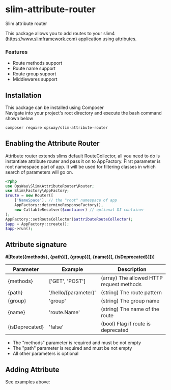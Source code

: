 # slim-attribute-router
Slim attribute router

This package allows you to add routes to your slim4 (https://www.slimframework.com) application using attributes.

### Features
* Route methods support
* Route name support
* Route group support
* Middlewares support

## Installation
This package can be installed using Composer  
Navigate into your project's root directory and execute the bash command shown below
```bash
composer require opsway/slim-attribute-router
```

## Enabling the Attribute Router
Attribute router extends slims default RouteCollector, all you need to do is instantiate attribute router and pass
it on to AppFactory. First parameter is root namespace part of app. It will be used for filtering classes in which 
search of parameters will go on.

```php
<?php
use OpsWay\Slim\AttributeRouter\Router;
use Slim\Factory\AppFactory;
$route = new Router([
    ['NameSpace'], // the "root" namespace of app 
	AppFactory::determineResponseFactory(),
	new CallableResolver($container) // optional DI container
);
AppFactory::setRouteCollector($attributeRouteCollector);
$app = AppFactory::create();
$app->run();
```

## Attribute signature
**#[Route({methods}, {path}[[, {group}][, {name}][, {isDeprecated}]])]**

| Parameter      | Example              | Description                               |
|----------------|----------------------|-------------------------------------------|
| {methods}      | ['GET', 'POST']      | (array)  The allowed HTTP request methods |
| {path}         | '/hello/{parameter}' | (string) The route pattern                |
| {group}        | 'group'              | (string) The group name                   |
| {name}         | 'route.Name'         | (string) The name of the route            |
| {isDeprecated} | 'false'              | (bool) Flag if route is deprecated        |

* The "methods" parameter is required and must be not empty
* The "path" parameter is required and must be not empty
* All other parameters is optional

## Adding Attribute
See examples above:
